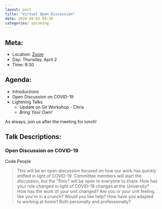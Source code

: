 ```yaml
---
layout: post
title: "Virtual Open Discussion"
date: 2020-04-02 09:30
categories: upcoming
---
```


## Meta:

- Location: [Zoom](https://z.umn.edu/cpmstream)
- Day: Thursday, April 2
- Time: 9:30

## Agenda:

- Introductions
- Open Discussion on COVID-19
- Lightning Talks
  - Update on Git Workshop - Chris
  - _Bring Your Own!_

As always, join us after the meeting for lunch!

## Talk Descriptions:

### Open Discussion on COVID-19
Code People

> This will be an open discussion focused on how our work has quickly shifted in light of COVID-19. Committee members will start the discussion, but the "floor" will be open to everyone to share.
> How has your role changed in light of COVID-19 changes at the University?
> How has the work of your unit changed?
> Are you or your unit feeling like you're in a crunch? Would you like help?
> How have you adapted to working at home? Both personally and professionally?



